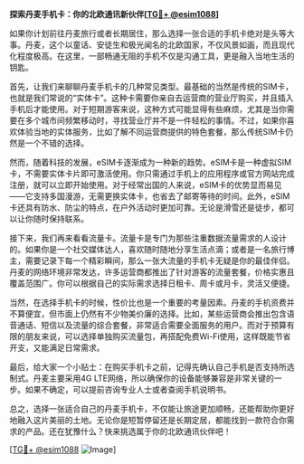 **探索丹麦手机卡：你的北欧通讯新伙伴[[TG💪+ @esim1088](https://t.me/s/esim1088)]**

如果你计划前往丹麦旅行或者长期居住，那么选择一张合适的手机卡绝对是头等大事。丹麦，这个以童话、安徒生和极光闻名的北欧国家，不仅风景如画，而且现代化程度极高。在这里，一部畅通无阻的手机不仅是沟通工具，更是融入当地生活的钥匙。

首先，让我们来聊聊丹麦手机卡的几种常见类型。最基础的当然是传统的SIM卡，也就是我们常说的“实体卡”。这种卡需要你亲自去运营商的营业厅购买，并且插入手机后才能使用。对于短期游客来说，这种方式可能显得有些麻烦，尤其是当你需要在多个城市间频繁移动时，寻找营业厅并不是一件轻松的事情。不过，如果你喜欢体验当地的实体服务，比如了解不同运营商提供的特色套餐，那么传统SIM卡仍然是一个不错的选择。

然而，随着科技的发展，eSIM卡逐渐成为一种新的趋势。eSIM卡是一种虚拟SIM卡，不需要实体卡片即可激活使用。你只需通过手机上的应用程序或官方网站完成注册，就可以立即开始使用。对于经常出国的人来说，eSIM卡的优势显而易见——它支持多国漫游，无需更换实体卡，也省去了邮寄等待的时间。此外，eSIM卡还具有防水、防尘的特点，在户外活动时更加可靠。无论是滑雪还是徒步，都可以让你随时保持联系。

接下来，我们再来看看流量卡。流量卡是专门为那些注重数据流量需求的人设计的。如果你是一个社交媒体达人，喜欢随时随地分享生活点滴；或者是一名旅行博主，需要记录下每一个精彩瞬间，那么一张大流量的手机卡无疑是你的最佳伴侣。丹麦的网络环境非常发达，许多运营商都推出了针对游客的流量套餐，价格实惠且覆盖范围广。你可以根据自己的实际需求选择日租卡、周卡或月卡，灵活又便捷。

当然，在选择手机卡的时候，性价比也是一个重要的考量因素。丹麦的手机资费并不算便宜，但市面上仍然有不少物美价廉的选择。比如，某些运营商会推出包含语音通话、短信以及流量的综合套餐，非常适合需要全面服务的用户。而对于预算有限的朋友来说，可以选择单独购买流量包，再搭配免费Wi-Fi使用，这样既能节省开支，又能满足日常需求。

最后，给大家一个小贴士：在购买手机卡之前，记得先确认自己手机是否支持所选制式。丹麦主要采用4G LTE网络，所以确保你的设备能够兼容是非常关键的一步。如果不确定，可以提前咨询专业人士或者查阅手机说明书。

总之，选择一张适合自己的丹麦手机卡，不仅能让旅途更加顺畅，还能帮助你更好地融入这片美丽的土地。无论你是短暂停留还是长期定居，都能找到一款符合你需求的产品。还在犹豫什么？快来挑选属于你的北欧通讯伙伴吧！

[[TG💪+ @esim1088](https://t.me/s/esim1088) ![Image](https://i.postimg.cc/4NQfJmqS/Snipaste-2025-05-13-00-14-12.png)]